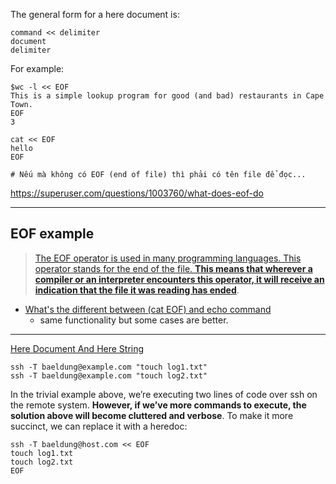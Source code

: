 The general form for a here document is:

```shell
command << delimiter
document
delimiter
```

For example:
```shell
$wc -l << EOF
This is a simple lookup program for good (and bad) restaurants in Cape Town.
EOF
3
```

```shell
cat << EOF
hello
EOF

# Nếu mà không có EOF (end of file) thì phải có tên file để đọc...
```

https://superuser.com/questions/1003760/what-does-eof-do

---

## EOF example
> [The EOF operator is used in many programming languages. This operator stands for the end of the file. **This means that wherever a compiler or an interpreter encounters this operator, it will receive an indication that the file it was reading has ended**](https://linuxhint.com/what-is-cat-eof-bash-script/).

- [What's the different between (cat EOF) and echo command](https://superuser.com/questions/1434549/whats-the-different-between-cat-some-file-eof-some-stuff-eof-and-echo)
  - same functionality but some cases are better.

---

[Here Document And Here String](https://www.baeldung.com/linux/heredoc-herestring)

```
ssh -T baeldung@example.com "touch log1.txt"
ssh -T baeldung@example.com "touch log2.txt"
```

In the trivial example above, we’re executing two lines of code over ssh on the remote system. **However, if we’ve more commands to execute, the solution above will become cluttered and verbose**. To make it more succinct, we can replace it with a heredoc:

```
ssh -T baeldung@host.com << EOF
touch log1.txt
touch log2.txt
EOF
```
